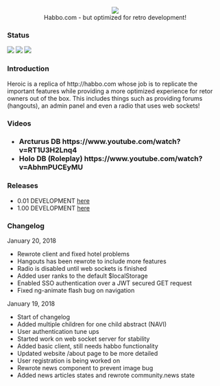 <p align="center">
  <img src="https://i.imgur.com/iKiDgs0.png" />
  <br>
  Habbo.com - but optimized for retro development!
</p>

<h3>Status</h3>
<img src="https://img.shields.io/travis/chrismpettyjohn/Heroic.svg">
<img src="https://img.shields.io/github/release/chrismpettyjohn/Heroic.svg">
<img src="https://img.shields.io/github/commits-since/chrismpettyjohn/Heroic/latest.svg">



<h3>Introduction</h3>
<p>Heroic is a replica of http://habbo.com whose job is to replicate the important features while providing a more optimized experience for retor owners out of the box.  This includes things such as 
providing forums (hangouts), an admin panel and even a radio that uses web sockets!</p>

<h3>Videos<h3>
<ul>
  <li>Arcturus DB https://www.youtube.com/watch?v=RT1U3H2Lnq4 </li>
  <li>Holo DB (Roleplay) https://www.youtube.com/watch?v=AbhmPUCEyMU </li>
 </ul>
 
 <h3>Releases</h3>
 <ul>
  <li>0.01 DEVELOPMENT  <a href="https://github.com/chrismpettyjohn/Heroic/releases/tag/0.1">here</a></li>
   <li>1.00 DEVELOPMENT  <a href="https://github.com/chrismpettyjohn/Heroic/releases/tag/1.00">here</a></li>
 </ul>

  <h3>Changelog</h3>
  <div ng-repeat="log in info.changelog" class="ng-scope">
                  <p class="ng-binding">January 20, 2018</p>
                  <ul>
                    <!-- ngRepeat: child in log.logs --><li ng-repeat="child in log.logs" class="ng-binding ng-scope">Rewrote client and fixed hotel problems</li><!-- end ngRepeat: child in log.logs --><li ng-repeat="child in log.logs" class="ng-binding ng-scope">Hangouts has been rewrote to include more features</li><!-- end ngRepeat: child in log.logs --><li ng-repeat="child in log.logs" class="ng-binding ng-scope">Radio is disabled until web sockets is finished</li><!-- end ngRepeat: child in log.logs --><li ng-repeat="child in log.logs" class="ng-binding ng-scope">Added user ranks to the default $localStorage</li><!-- end ngRepeat: child in log.logs --><li ng-repeat="child in log.logs" class="ng-binding ng-scope">Enabled SSO authentication over a JWT secured GET request</li><!-- end ngRepeat: child in log.logs --><li ng-repeat="child in log.logs" class="ng-binding ng-scope">Fixed ng-animate flash bug on navigation</li><!-- end ngRepeat: child in log.logs -->
                  </ul>
                </div>
    <div ng-repeat="log in info.changelog" class="ng-scope">
                  <p class="ng-binding">January 19, 2018</p>
                  <ul>
                    <!-- ngRepeat: child in log.logs --><li ng-repeat="child in log.logs" class="ng-binding ng-scope">Start of changelog</li><!-- end ngRepeat: child in log.logs --><li ng-repeat="child in log.logs" class="ng-binding ng-scope">Added multiple children for one child abstract (NAVI)</li><!-- end ngRepeat: child in log.logs --><li ng-repeat="child in log.logs" class="ng-binding ng-scope">User authentication tune ups</li><!-- end ngRepeat: child in log.logs --><li ng-repeat="child in log.logs" class="ng-binding ng-scope">Started work on web socket server for stability</li><!-- end ngRepeat: child in log.logs --><li ng-repeat="child in log.logs" class="ng-binding ng-scope">Added basic client, still needs habbo functionality</li><!-- end ngRepeat: child in log.logs --><li ng-repeat="child in log.logs" class="ng-binding ng-scope">Updated website /about page to be more detailed</li><!-- end ngRepeat: child in log.logs --><li ng-repeat="child in log.logs" class="ng-binding ng-scope">User registration is being worked on</li><!-- end ngRepeat: child in log.logs --><li ng-repeat="child in log.logs" class="ng-binding ng-scope">Rewrote news component to prevent image bug</li><!-- end ngRepeat: child in log.logs --><li ng-repeat="child in log.logs" class="ng-binding ng-scope">Added news articles states and rewrote community.news state</li><!-- end ngRepeat: child in log.logs -->
                  </ul>
                </div>
